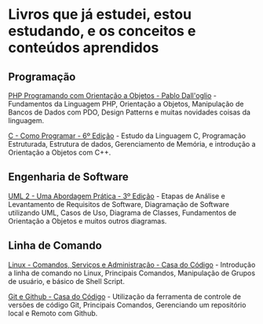 # Livros que já estudei, estou estudando, e os conceitos e conteúdos aprendidos

## Programação

[PHP Programando com Orientação a Objetos - Pablo Dall'oglio](/php-programando-com-orientacao-a-objetos) - Fundamentos da Linguagem PHP, Orientação a Objetos, Manipulação de Bancos de Dados com PDO, Design Patterns e muitas novidades coisas da linguagem.

[C - Como Programar - 6º Edição](/c-como-programar-deitel-6ed) - Estudo da Linguagem C, Programação Estruturada, Estrutura de dados, Gerenciamento de Memória, e introdução a Orientação a Objetos com C++.

## Engenharia de Software

[UML 2 - Uma Abordagem Prática - 3º Edição](/uml2-uma-abordagem-pratica-3ed) - Etapas de Análise e Levantamento de Requisitos de Software, Diagramação de Software utilizando UML, Casos de Uso, Diagrama de Classes, Fundamentos de Orientação a Objetos e muitos outros diagramas.

## Linha de Comando

[Linux - Comandos, Serviços e Administração - Casa do Código](/linus-comandos-servicos-administracao) - Introdução a linha de comando no Linux, Principais Comandos, Manipulação de Grupos de usuário, e básico de Shell Script.

[Git e Github - Casa do Código](/git-e-github) - Utilização da ferramenta de controle de versões de código Git, Principais Comandos, Gerenciando um repositório local e Remoto com Github.